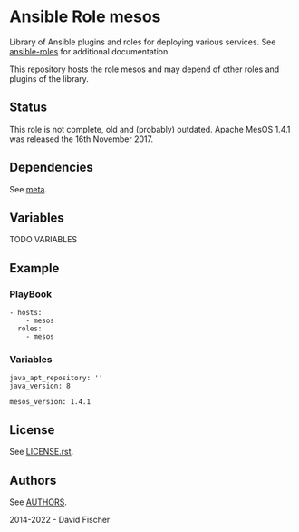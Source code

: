 # Ansible Role mesos

Library of Ansible plugins and roles for deploying various services.
See [ansible-roles](https://github.com/davidfischer-ch/ansible-roles) for additional documentation.

This repository hosts the role mesos and may depend of other roles and plugins of the library.

## Status

This role is not complete, old and (probably) outdated.
Apache MesOS 1.4.1 was released the 16th November 2017.

## Dependencies

See [meta](meta/main.yml).

## Variables

TODO VARIABLES

## Example

### PlayBook

```
- hosts:
    - mesos
  roles:
    - mesos
```

### Variables

```
java_apt_repository: ''
java_version: 8

mesos_version: 1.4.1
```

## License

See [LICENSE.rst](LICENSE.rst).

## Authors

See [AUTHORS](AUTHORS).

2014-2022 - David Fischer

